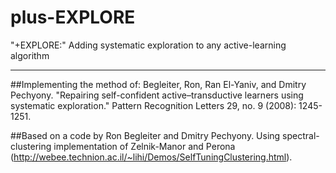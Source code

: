 plus-EXPLORE
============

 "+EXPLORE:" Adding systematic exploration to any active-learning algorithm


--------
##Implementing the method of: Begleiter, Ron, Ran El-Yaniv, and Dmitry Pechyony. "Repairing self-confident active–transductive learners using systematic exploration." Pattern Recognition Letters 29, no. 9 (2008): 1245-1251.

##Based on a code by Ron Begleiter and Dmitry Pechyony. Using spectral-clustering implementation of Zelnik-Manor and Perona (http://webee.technion.ac.il/~lihi/Demos/SelfTuningClustering.html).


